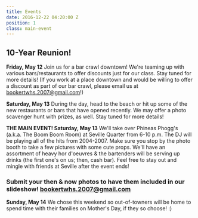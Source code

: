 ```yaml
---
title: Events
date: 2016-12-22 04:20:00 Z
position: 1
class: main-event
---
```


## 10-Year Reunion!

**Friday, May 12**
Join us for a bar crawl downtown! We're teaming up with various bars/restaurants to offer discounts just for our class. Stay tuned for more details! (If you work at a place downtown and would be willing to offer a discount as part of our bar crawl, please email us at bookertwhs.2007@gmail.com!)

**Saturday, May 13**
During the day, head to the beach or hit up some of the new restaurants or bars that have opened recently. We may offer a photo scavenger hunt with prizes, as well. Stay tuned for more details!

**THE MAIN EVENT! Saturday, May 13**
We'll take over Phineas Phogg's (a.k.a. The Boom Boom Room) at Seville Quarter from 6-10 p.m. The DJ will be playing all of the hits from 2004-2007. Make sure you stop by the photo booth to take a few pictures with some cute props. We'll have an assortment of heavy hor d'oeuvres & the bartenders will be serving up drinks (the first one's on us; then, cash bar). Feel free to stay out and mingle with friends at Seville after the event ends!

### Submit your then & now photos to have them included in our slideshow! [bookertwhs.2007@gmail.com](bookertwhs.2007@gmail.com)

**Sunday, May 14**
We chose this weekend so out-of-towners will be home to spend time with their families on Mother's Day, if they so choose! :)